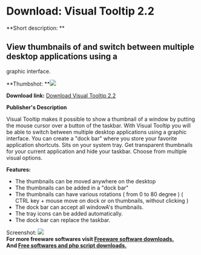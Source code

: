 # Download: Visual Tooltip 2.2

**Short description: **

## View thumbnails of and switch between multiple desktop applications using a
graphic interface.

  
**Thumbshot: **![](http://www.freewarefiles.com/screenshot/viztooltip22_md.jpg)   
  
**Download link:** [Download Visual Tooltip 2.2](http://freesoftwares.boysofts.com/Visual-Tooltip_program_35004.html)  
  

**Publisher's Description**  
  

Visual Tooltip makes it possible to show a thumbnail of a window by putting
the mouse cursor over a button of the taskbar. With Visual Tooltip you will be
able to switch between multiple desktop applications using a graphic
interface. You can create a "dock bar" where you store your favorite
application shortcuts. Sits on your system tray. Get transparent thumbnails
for your current application and hide your taskbar. Choose from multiple
visual options.

**Features:**

  * The thumbnails can be moved anywhere on the desktop 
  * The thumbnails can be added in a "dock bar" 
  * The thumbnails can have various rotations ( from 0 to 80 degree ) ( CTRL key + mouse move on dock or on thumbnails, without clicking ) 
  * The dock bar can accept all windowA's thumbnails. 
  * The tray icons can be added automatically. 
  * The dock bar can replace the taskbar. 

  
  
Screenshot: ![](http://www.freewarefiles.com/screenshot/viztooltip22.jpg)  
**For more freeware softwares visit [Freeware software downloads.](http://freesoftwares.boysofts.com/)**   
**And [Free softwares and php script downloads.](http://www.boysofts.com/)**

